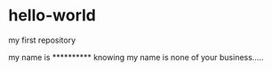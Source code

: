 # hello-world
my first repository

my name is ********** 
knowing my name is none of your business.....
